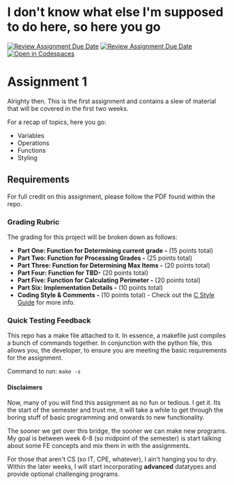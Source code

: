 # I don't know what else I'm supposed to do here, so here you go

[![Review Assignment Due Date](https://classroom.github.com/assets/deadline-readme-button-22041afd0340ce965d47ae6ef1cefeee28c7c493a6346c4f15d667ab976d596c.svg)](https://classroom.github.com/a/MIZr7BE4)
[![Review Assignment Due Date](https://classroom.github.com/assets/deadline-readme-button-22041afd0340ce965d47ae6ef1cefeee28c7c493a6346c4f15d667ab976d596c.svg)](https://classroom.github.com/a/UtE11-7-)
[![Open in Codespaces](https://classroom.github.com/assets/launch-codespace-2972f46106e565e64193e422d61a12cf1da4916b45550586e14ef0a7c637dd04.svg)](https://classroom.github.com/open-in-codespaces?assignment_repo_id=15580087)
# Assignment 1

Alrighty then. This is the first assignment and contains a slew of material that will be covered in the first two weeks.

For a recap of topics, here you go:

- Variables
- Operations
- Functions
- Styling

## Requirements

For full credit on this assignment, please follow the PDF found within the repo. 

### Grading Rubric

The grading for this project will be broken down as follows:

* **Part One: Function for Determining current grade -** (15 points total)
* **Part Two: Function for Processing Grades -** (25 points total)
* **Part Three: Function for Determining Max Items -** (20 points total)
* **Part Four: Function for  TBD-** (20 points total)
* **Part Five: Function for Calculating Perimeter -** (20 points total)
* **Part Six: Implementation Details -** (10 points total)
* **Coding Style & Comments -** (10 points total) - Check out the [C Style Guide](https://cop-3223-fall-2024.github.io/Overview/assignments/style-guide/) for more info.

### Quick Testing Feedback

This repo has a make file attached to it. In essence, a makefile just compiles a bunch of commands together. In conjunction with the python file, this allows you, the developer, to ensure you are meeting the basic requirements for the assignment. 

Command to run: `make -s`
  
#### Disclaimers

Now, many of you will find this assignment as no fun or tedious. I get it. Its the start of the semester and trust me, it will take a while to get through the boring stuff of basic programming and onwards to new functionality. 

The sooner we get over this bridge, the sooner we can make new programs. My goal is between week 6-8 (so midpoint of the semester) is start talking about some FE concepts and mix them in with the assignments.

For those that aren't CS (so IT, CPE, whatever), I ain't hanging you to dry. Within the later weeks, I will start incorporating **advanced** datatypes and provide optional challenging programs. 

